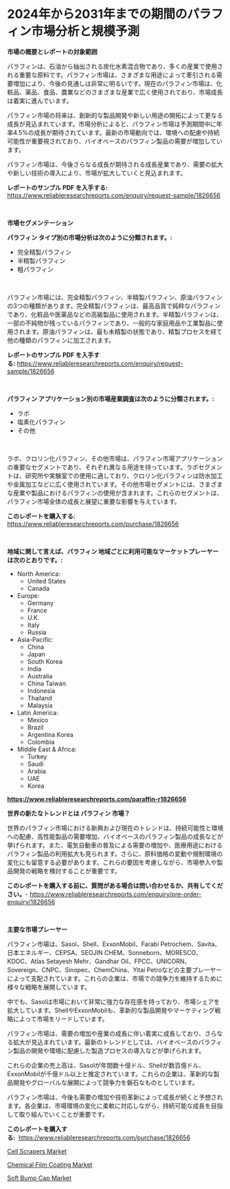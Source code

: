 <p><h1>2024年から2031年までの期間のパラフィン市場分析と規模予測</h1></p><p><strong>市場の概要とレポートの対象範囲</strong></p>
<p><p>パラフィンは、石油から抽出される炭化水素混合物であり、多くの産業で使用される重要な原料です。パラフィン市場は、さまざまな用途によって牽引される需要増加により、今後の見通しは非常に明るいです。現在のパラフィン市場は、化粧品、薬品、食品、農業などのさまざまな産業で広く使用されており、市場成長は着実に進んでいます。</p><p>パラフィン市場の将来は、創新的な製品開発や新しい用途の開拓によって更なる成長が見込まれています。市場分析によると、パラフィン市場は予測期間中に年率4.5%の成長が期待されています。最新の市場動向では、環境への配慮や持続可能性が重要視されており、バイオベースのパラフィン製品の需要が増加しています。</p><p>パラフィン市場は、今後さらなる成長が期待される成長産業であり、需要の拡大や新しい技術の導入により、市場が拡大していくと見込まれます。</p></p>
<p><strong>レポートのサンプル PDF を入手する:</strong> <a href="https://www.reliableresearchreports.com/enquiry/request-sample/1826656">https://www.reliableresearchreports.com/enquiry/request-sample/1826656</a></p>
<p>&nbsp;</p>
<p><strong>市場セグメンテーション</strong></p>
<p><strong>パラフィン タイプ別の市場分析は次のように分類されます。:</strong></p>
<p><ul><li>完全精製パラフィン</li><li>半精製パラフィン</li><li>粗パラフィン</li></ul></p>
<p>&nbsp;</p>
<p><p>パラフィン市場には、完全精製パラフィン、半精製パラフィン、原油パラフィンの3つの種類があります。完全精製パラフィンは、最高品質で純粋なパラフィンであり、化粧品や医薬品などの高級製品に使用されます。半精製パラフィンは、一部の不純物が残っているパラフィンであり、一般的な家庭用品や工業製品に使用されます。原油パラフィンは、最も未精製の状態であり、精製プロセスを経て他の種類のパラフィンに加工されます。</p></p>
<p><strong>レポートのサンプル PDF を入手する:</strong>&nbsp;<a href="https://www.reliableresearchreports.com/enquiry/request-sample/1826656">https://www.reliableresearchreports.com/enquiry/request-sample/1826656</a></p>
<p>&nbsp;</p>
<p><strong> パラフィン アプリケーション別の市場産業調査は次のように分類されます。:</strong></p>
<p><ul><li>ラボ</li><li>塩素化パラフィン</li><li>その他</li></ul></p>
<p>&nbsp;</p>
<p><p>ラボ、クロリン化パラフィン、その他市場は、パラフィン市場アプリケーションの重要なセグメントであり、それぞれ異なる用途を持っています。ラボセグメントは、研究所や実験室での使用に適しており、クロリン化パラフィンは防水加工や金属加工などに広く使用されています。その他市場セグメントには、さまざまな産業や製品におけるパラフィンの使用が含まれます。これらのセグメントは、パラフィン市場全体の成長と展望に重要な影響を与えています。</p></p>
<p><strong>このレポートを購入する:</strong>&nbsp; <a href="https://www.reliableresearchreports.com/purchase/1826656">https://www.reliableresearchreports.com/purchase/1826656</a></p>
<p>&nbsp;</p>
<p><strong>地域に関して言えば、パラフィン 地域ごとに利用可能なマーケットプレーヤーは次のとおりです。:</strong></p>
<p><ul>
    <li>
        North America:
        <ul>
            <li>United States</li>
            <li>Canada</li>
        </ul>
    </li>
    <li>
        Europe:
        <ul>
            <li>Germany</li>
            <li>France</li>
            <li>U.K.</li>
            <li>Italy</li>
            <li>Russia</li>
        </ul>
    </li>
    <li>
        Asia-Pacific:
        <ul>
            <li>China</li>
            <li>Japan</li>
            <li>South Korea</li>
            <li>India</li>
            <li>Australia</li>
            <li>China Taiwan</li>
            <li>Indonesia</li>
            <li>Thailand</li>
            <li>Malaysia</li>
        </ul>
    </li>
    <li>
        Latin America:
        <ul>
            <li>Mexico</li>
            <li>Brazil</li>
            <li>Argentina Korea</li>
            <li>Colombia</li>
        </ul>
    </li>
    <li>
        Middle East & Africa:
        <ul>
            <li>Turkey</li>
            <li>Saudi</li>
            <li>Arabia</li>
            <li>UAE</li>
            <li>Korea</li>
        </ul>
    </li>
    </ul></p>
<p><strong><a href="https://www.reliableresearchreports.com/paraffin-r1826656">https://www.reliableresearchreports.com/paraffin-r1826656</a></strong>&nbsp;</p>
<p><strong>世界の新たなトレンドとは パラフィン 市場？</strong></p>
<p><p>世界のパラフィン市場における新興および現在のトレンドは、持続可能性と環境への配慮、高性能製品の需要増加、バイオベースのパラフィン製品の成長などが挙げられます。また、電気自動車の普及による需要の増加や、医療用途におけるパラフィン製品の利用拡大も見られます。さらに、原料価格の変動や規制環境の変化にも留意する必要があります。これらの要因を考慮しながら、市場参入や製品開発の戦略を検討することが重要です。</p></p>
<p><strong>このレポートを購入する前に、質問がある場合は問い合わせるか、共有してください。</strong>- <a href="https://www.reliableresearchreports.com/enquiry/pre-order-enquiry/1826656">https://www.reliableresearchreports.com/enquiry/pre-order-enquiry/1826656</a></p>
<p>&nbsp;</p>
<p><strong>主要な市場プレーヤー</strong></p>
<p><p>パラフィン市場は、Sasol、Shell、ExxonMobil、Farabi Petrochem、Savita、日本エネルギー、CEPSA、SEOJIN CHEM、Sonneborn、MORESCO、KDOC、Atlas Setayesh Mehr、Gandhar Oil、FPCC、UNICORN、Sovereign、CNPC、Sinopec、ChemChina、Yitai Petroなどの主要プレーヤーによって支配されています。これらの企業は、市場での競争力を維持するために様々な戦略を展開しています。</p><p>中でも、Sasolは市場において非常に強力な存在感を持っており、市場シェアを拡大しています。ShellやExxonMobilも、革新的な製品開発やマーケティング戦略によって市場をリードしています。</p><p>パラフィン市場は、需要の増加や産業の成長に伴い着実に成長しており、さらなる拡大が見込まれています。最新のトレンドとしては、バイオベースのパラフィン製品の開発や環境に配慮した製造プロセスの導入などが挙げられます。</p><p>これらの企業の売上高は、Sasolが年間数十億ドル、Shellが数百億ドル、ExxonMobilが千億ドル以上と推定されています。これらの企業は、革新的な製品開発やグローバルな展開によって競争力を磐石なものとしています。</p><p>パラフィン市場は、今後も需要の増加や技術革新によって成長が続くと予想されます。各企業は、市場環境の変化に柔軟に対応しながら、持続可能な成長を目指して取り組んでいくことが重要です。</p></p>
<p><strong>このレポートを購入する:</strong>&nbsp;&nbsp;<a href="https://www.reliableresearchreports.com/purchase/1826656">https://www.reliableresearchreports.com/purchase/1826656</a></p>
<p><p><a href="https://www.linkedin.com/pulse/decoding-cell-scrapers-market-metrics-share-trends-growth-ykzxe?trackingId=jypZMTyBzgHkWx3ZxNf63w%3D%3D">Cell Scrapers Market</a></p><p><a href="https://www.linkedin.com/pulse/chemical-film-coating-market-size-focuses-dynamics-in-depth-ugcje?trackingId=0ganEKYNbvfJ%2BwJtLxW2lQ%3D%3D">Chemical Film Coating Market</a></p><p><a href="https://www.linkedin.com/pulse/soft-bump-cap-market-outlook-industry-overview-forecast-2024-7d4ee?trackingId=X6TtQXtTMR5HGif%2FvuXILQ%3D%3D">Soft Bump Cap Market</a></p></p>